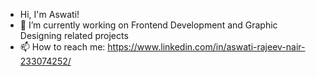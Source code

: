 - Hi, I'm Aswati!
- 🌱 I’m currently working on Frontend Development and Graphic Designing related projects
- 📫 How to reach me: https://www.linkedin.com/in/aswati-rajeev-nair-233074252/

<!---
aswatinair20/aswatinair20 is a ✨ special ✨ repository because its `README.md` (this file) appears on your GitHub profile.
You can click the Preview link to take a look at your changes.
--->
